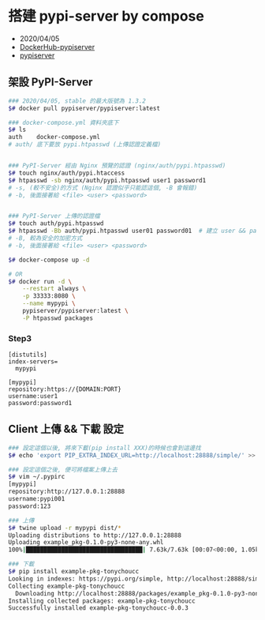 
# 搭建 pypi-server by compose

- 2020/04/05
- [DockerHub-pypiserver](https://hub.docker.com/r/pypiserver/pypiserver)
- [pypiserver](https://pypiserver.readthedocs.io/en/latest/README.html)

## 架設 PyPI-Server

```bash
### 2020/04/05, stable 的最大版號為 1.3.2
$# docker pull pypiserver/pypiserver:latest

### docker-compose.yml 資料夾底下
$# ls
auth    docker-compose.yml
# auth/ 底下要放 pypi.htpasswd (上傳認證定義檔)


### PyPI-Server 經由 Nginx 預覽的認證 (nginx/auth/pypi.htpasswd)
$# touch nginx/auth/pypi.htaccess
$# htpasswd -sb nginx/auth/pypi.htpasswd user1 password1
# -s, (較不安全)的方式 (Nginx 認證似乎只能認這個, -B 會報錯)
# -b, 後面接著給 <file> <user> <password>


### PyPI-Server 上傳的認證檔
$# touch auth/pypi.htpasswd
$# htpasswd -Bb auth/pypi.htpasswd user01 password01  # 建立 user && password
# -B, 較為安全的加密方式
# -b, 後面接著給 <file> <user> <password>
```

```bash
$# docker-compose up -d

# OR
$# docker run -d \
    --restart always \
    -p 33333:8080 \
    --name mypypi \
    pypiserver/pypiserver:latest \
    -P htpasswd packages
```




### Step3

```.pypirc
[distutils]
index-servers=
  mypypi

[mypypi]
repository:https://{DOMAIN:PORT}
username:user1
password:password1
```



## Client 上傳 && 下載 設定

```bash
### 設定這個以後, 將來下載(pip install XXX)的時候也會到這邊找
$# echo 'export PIP_EXTRA_INDEX_URL=http://localhost:28888/simple/' >> ~/.bash_profile

### 設定這個之後, 便可將檔案上傳上去
$# vim ~/.pypirc
[mypypi]
repository:http://127.0.0.1:28888
username:pypi001
password:123

### 上傳
$# twine upload -r mypypi dist/*
Uploading distributions to http://127.0.0.1:28888
Uploading example_pkg-0.1.0-py3-none-any.whl
100%|█████████████████████████████████| 7.63k/7.63k [00:07<00:00, 1.05kB/s]

### 下載
$# pip install example-pkg-tonychoucc
Looking in indexes: https://pypi.org/simple, http://localhost:28888/simple/
Collecting example-pkg-tonychoucc
  Downloading http://localhost:28888/packages/example_pkg-0.1.0-py3-none-any.whl
Installing collected packages: example-pkg-tonychoucc
Successfully installed example-pkg-tonychoucc-0.0.3
```
